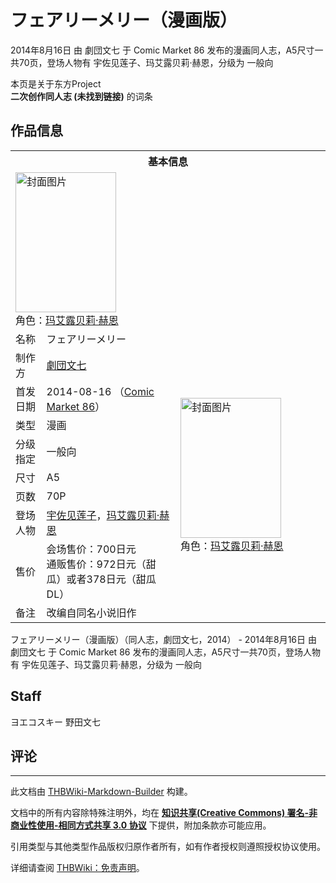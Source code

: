 # フェアリーメリー（漫画版）

<!-- source html: G:\repos\THBWiki-Markdown-Builder\THBWikiMarkdown\Temp\main\3\3d\ns0%3A%E3%83%95%E3%82%A7%E3%82%A2%E3%83%AA%E3%83%BC%E3%83%A1%E3%83%AA%E3%83%BC%EF%BC%88%E6%BC%AB%E7%94%BB%E7%89%88%EF%BC%89.html -->

2014年8月16日 由 劇団文七 于 Comic Market 86 发布的漫画同人志，A5尺寸一共70页，登场人物有 宇佐见莲子、玛艾露贝莉·赫恩，分级为 一般向

本页是关于东方Project  
 **二次创作同人志 (未找到链接)** 的词条

## 作品信息

<table><tbody><tr><th colspan="3">基本信息</th></tr><tr><td class="cover-artwork-mobile" colspan="2"><a href="./文件-フェアリーメリー（漫画版）封面.jpg.md" class="image" title="封面图片"><img alt="封面图片" src="https://upload.thwiki.cc/thumb/4/4d/%E3%83%95%E3%82%A7%E3%82%A2%E3%83%AA%E3%83%BC%E3%83%A1%E3%83%AA%E3%83%BC%EF%BC%88%E6%BC%AB%E7%94%BB%E7%89%88%EF%BC%89%E5%B0%81%E9%9D%A2.jpg/161px-%E3%83%95%E3%82%A7%E3%82%A2%E3%83%AA%E3%83%BC%E3%83%A1%E3%83%AA%E3%83%BC%EF%BC%88%E6%BC%AB%E7%94%BB%E7%89%88%EF%BC%89%E5%B0%81%E9%9D%A2.jpg" decoding="async" loading="lazy" width="161" height="224" srcset="https://upload.thwiki.cc/thumb/4/4d/%E3%83%95%E3%82%A7%E3%82%A2%E3%83%AA%E3%83%BC%E3%83%A1%E3%83%AA%E3%83%BC%EF%BC%88%E6%BC%AB%E7%94%BB%E7%89%88%EF%BC%89%E5%B0%81%E9%9D%A2.jpg/242px-%E3%83%95%E3%82%A7%E3%82%A2%E3%83%AA%E3%83%BC%E3%83%A1%E3%83%AA%E3%83%BC%EF%BC%88%E6%BC%AB%E7%94%BB%E7%89%88%EF%BC%89%E5%B0%81%E9%9D%A2.jpg 1.5x, https://upload.thwiki.cc/thumb/4/4d/%E3%83%95%E3%82%A7%E3%82%A2%E3%83%AA%E3%83%BC%E3%83%A1%E3%83%AA%E3%83%BC%EF%BC%88%E6%BC%AB%E7%94%BB%E7%89%88%EF%BC%89%E5%B0%81%E9%9D%A2.jpg/322px-%E3%83%95%E3%82%A7%E3%82%A2%E3%83%AA%E3%83%BC%E3%83%A1%E3%83%AA%E3%83%BC%EF%BC%88%E6%BC%AB%E7%94%BB%E7%89%88%EF%BC%89%E5%B0%81%E9%9D%A2.jpg 2x" data-file-width="800" data-file-height="1111"></a><div class="cover-char">角色：<a href="./玛艾露贝莉·赫恩.md" title="玛艾露贝莉·赫恩">玛艾露贝莉·赫恩</a></div></td>
</tr><tr><td class="label">名称</td><td colspan="2"> フェアリーメリー </td></tr><tr><td class="label">制作方</td><td><a href="./劇団文七.md" title="劇団文七">劇団文七</a></td><td class="cover-artwork" rowspan="8" style="min-width:224px;"><a href="./文件-フェアリーメリー（漫画版）封面.jpg.md" class="image" title="封面图片"><img alt="封面图片" src="https://upload.thwiki.cc/thumb/4/4d/%E3%83%95%E3%82%A7%E3%82%A2%E3%83%AA%E3%83%BC%E3%83%A1%E3%83%AA%E3%83%BC%EF%BC%88%E6%BC%AB%E7%94%BB%E7%89%88%EF%BC%89%E5%B0%81%E9%9D%A2.jpg/161px-%E3%83%95%E3%82%A7%E3%82%A2%E3%83%AA%E3%83%BC%E3%83%A1%E3%83%AA%E3%83%BC%EF%BC%88%E6%BC%AB%E7%94%BB%E7%89%88%EF%BC%89%E5%B0%81%E9%9D%A2.jpg" decoding="async" loading="lazy" width="161" height="224" srcset="https://upload.thwiki.cc/thumb/4/4d/%E3%83%95%E3%82%A7%E3%82%A2%E3%83%AA%E3%83%BC%E3%83%A1%E3%83%AA%E3%83%BC%EF%BC%88%E6%BC%AB%E7%94%BB%E7%89%88%EF%BC%89%E5%B0%81%E9%9D%A2.jpg/242px-%E3%83%95%E3%82%A7%E3%82%A2%E3%83%AA%E3%83%BC%E3%83%A1%E3%83%AA%E3%83%BC%EF%BC%88%E6%BC%AB%E7%94%BB%E7%89%88%EF%BC%89%E5%B0%81%E9%9D%A2.jpg 1.5x, https://upload.thwiki.cc/thumb/4/4d/%E3%83%95%E3%82%A7%E3%82%A2%E3%83%AA%E3%83%BC%E3%83%A1%E3%83%AA%E3%83%BC%EF%BC%88%E6%BC%AB%E7%94%BB%E7%89%88%EF%BC%89%E5%B0%81%E9%9D%A2.jpg/322px-%E3%83%95%E3%82%A7%E3%82%A2%E3%83%AA%E3%83%BC%E3%83%A1%E3%83%AA%E3%83%BC%EF%BC%88%E6%BC%AB%E7%94%BB%E7%89%88%EF%BC%89%E5%B0%81%E9%9D%A2.jpg 2x" data-file-width="800" data-file-height="1111"></a><div class="cover-char">角色：<a href="./玛艾露贝莉·赫恩.md" title="玛艾露贝莉·赫恩">玛艾露贝莉·赫恩</a></div></td>
</tr><tr><td class="label">首发日期</td><td>2014-08-16&#160;（<a href="/展会作品列表?e=Comic+Market%2386">Comic Market 86</a>）</td></tr><tr><td class="label">类型</td><td>漫画</td></tr><tr><td class="label">分级指定</td><td>一般向</td></tr><tr><td class="label">尺寸</td><td>A5</td></tr><tr><td class="label">页数</td><td>70P</td></tr><tr><td class="label">登场人物</td><td><a href="./宇佐见莲子.md" title="宇佐见莲子">宇佐见莲子</a>，<a href="./玛艾露贝莉·赫恩.md" title="玛艾露贝莉·赫恩">玛艾露贝莉·赫恩</a></td></tr><tr><td class="label">售价</td><td>会场售价：700日元<br>通贩售价：972日元（甜瓜）或者378日元（甜瓜DL）</td></tr><tr><td class="label">备注</td><td colspan="2">改编自同名小说旧作</td></tr></tbody></table>

フェアリーメリー（漫画版）（同人志，劇団文七，2014） - 2014年8月16日 由 劇団文七 于 Comic Market 86 发布的漫画同人志，A5尺寸一共70页，登场人物有 宇佐见莲子、玛艾露贝莉·赫恩，分级为 一般向

## Staff
  
ヨエコスキー
野田文七
  


## 评论




---

此文档由 [THBWiki-Markdown-Builder](https://github.com/Delsin-Yu/THBWiki-Markdown-Builder) 构建。

文档中的所有内容除特殊注明外，均在 [**知识共享(Creative Commons) 署名-非商业性使用-相同方式共享 3.0 协议**](https://creativecommons.org/licenses/by-sa/3.0/deed.zh-hans) 下提供，附加条款亦可能应用。

引用类型与其他类型作品版权归原作者所有，如有作者授权则遵照授权协议使用。

详细请查阅 [THBWiki：免责声明](https://thbwiki.cc/THBWiki:%E5%85%8D%E8%B4%A3%E5%A3%B0%E6%98%8E)。

